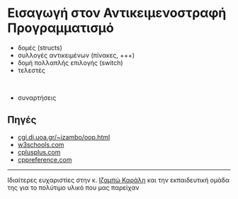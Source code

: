 # Εισαγωγή στον Αντικειμενοστραφή Προγραμματισμό

* δομές (structs)
* συλλογές αντικειμένων (πίνακες, +++)
* δομή πολλαπλής επιλογής (switch)
* τελεστές

<br>

* συναρτήσεις


## Πηγές
* [cgi.di.uoa.gr/~izambo/oop.html](https://cgi.di.uoa.gr/~izambo/oop.html)
* [w3schools.com](https://www.w3schools.com)
* [cplusplus.com](https://cplusplus.com)
* [cppreference.com](https://en.cppreference.com/w/)

---

Ιδιαίτερες ευχαριστίες στην κ. [Ιζαμπώ Καράλη](https://cgi.di.uoa.gr/~izambo/GR.html) και την εκπαιδευτική ομάδα της για το πολύτιμο υλικό που μας παρείχαν
